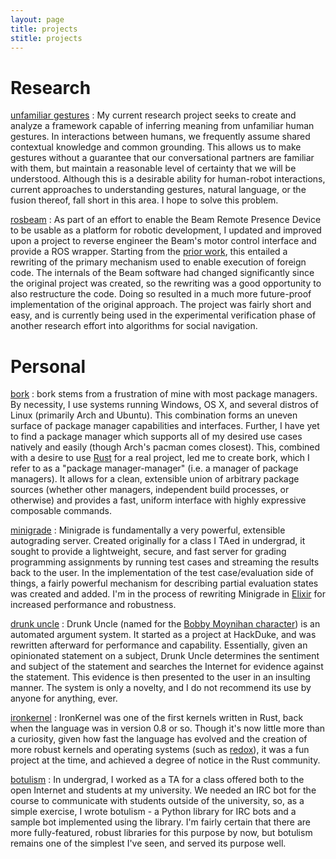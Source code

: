 ```yaml
---
layout: page
title: projects
stitle: projects
---
```


# Research

[unfamiliar gestures][unf]
: My current research project seeks to create and analyze a framework capable of
inferring meaning from unfamiliar human gestures. In interactions between
humans, we frequently assume shared contextual knowledge and common grounding.
This allows us to make gestures without a guarantee that our conversational
partners are familiar with them, but maintain a reasonable level of certainty
that we will be understood. Although this is a desirable ability for human-robot
interactions, current approaches to understanding gestures, natural language, or
the fusion thereof, fall short in this area. I hope to solve this problem.

[rosbeam][rosb]
: As part of an effort to enable the Beam Remote Presence Device to be usable as
a platform for robotic development, I updated and improved upon a project to
reverse engineer the Beam's motor control interface and provide a ROS wrapper.
Starting from the [prior work][xlzrosb], this entailed a rewriting of the
primary mechanism used to enable execution of foreign code. The internals of the
Beam software had changed significantly since the original project was created,
so the rewriting was a good opportunity to also restructure the code. Doing so
resulted in a much more future-proof implementation of the original approach.
The project was fairly short and easy, and is currently being used in the
experimental verification phase of another research effort into algorithms for
social navigation.

[rosb]: https://github.com/wbthomason/rosbeam
[xlzrosb]: https://github.com/xlz/rosbeam
[unf]: https://github.com/wbthomason/unfamiliar-gestures

# Personal

[bork][bork]
: bork stems from a frustration of mine with most package managers. By
necessity, I use systems running Windows, OS X, and several distros of Linux
(primarily Arch and Ubuntu). This combination forms an uneven surface of package
manager capabilities and interfaces. Further, I have yet to find a package
manager which supports all of my desired use cases natively and easily (though
Arch's pacman comes closest). This, combined with a desire to use [Rust][rustl]
for a real project, led me to create bork, which I refer to as a "package
manager-manager" (i.e. a manager of package managers). It allows for a clean,
extensible union of arbitrary package sources (whether other managers,
independent build processes, or otherwise) and provides a fast, uniform
interface with highly expressive composable commands.

[minigrade][minigrade]
: Minigrade is fundamentally a very powerful, extensible autograding server.
Created originally for a class I TAed in undergrad, it sought to provide a
lightweight, secure, and fast server for grading programming assignments by running test
cases and streaming the results back to the user. In the implementation of the
test case/evaluation side of things, a fairly powerful mechanism for describing
partial evaluation states was created and added. I'm in the process of rewriting
Minigrade in [Elixir](http://elixir-lang.org) for increased performance and
robustness.

[drunk uncle][drunkle]
: Drunk Uncle (named for the [Bobby Moynihan character][bobby]) is an automated
argument system. It started as a project at HackDuke, and was rewritten
afterward for performance and capability. Essentially, given an opinionated
statement on a subject, Drunk Uncle determines the sentiment and subject of the
statement and searches the Internet for evidence against the statement. This
evidence is then presented to the user in an insulting manner. The system is
only a novelty, and I do not recommend its use by anyone for anything, ever.
 

[ironkernel][ik]
: IronKernel was one of the first kernels written in Rust, back when the
language was in version 0.8 or so. Though it's now little more than a curiosity,
given how fast the language has evolved and the creation of more robust kernels
and operating systems (such as [redox](https://github.com/redox-os/redox)), it
was a fun project at the time, and achieved a degree of notice in the Rust
community.

[botulism][botu]
: In undergrad, I worked as a TA for a class offered both to the open Internet
and students at my university. We needed an IRC bot for the course to
communicate with students outside of the university, so, as a simple exercise, I
wrote botulism - a Python library for IRC bots and a sample bot implemented
using the library. I'm fairly certain that there are more fully-featured, robust
libraries for this purpose by now, but botulism remains one of the simplest I've
seen, and served its purpose well.

[bork]: https://github.com/wbthomason/bork
[minigrade]: https://github.com/wbthomason/minigrade
[drunkle]: https://github.com/wbthomason/drunk-uncle
[botu]: https://github.com/wbthomason/botulism
[rustl]: https://www.rust-lang.org/
[bobby]: https://www.nbc.com/saturday-night-live/cast/bobby-moynihan-15336/character/drunk-uncle-16241
[ik]: https://github.com/wbthomason/ironkernel
